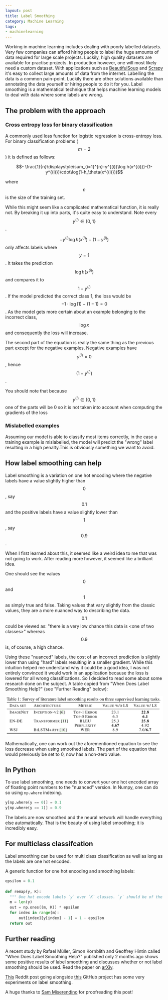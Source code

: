 ```yaml
---
layout: post
title: Label Smoothing
category: Machine Learning
tags:
- machinelearning
---
```


Working in machine learning includes dealing with poorly labelled datasets. Very few companies can afford hiring people to label the huge amounts of data required for large scale projects. Luckily, high quality datasets are available for practise projects. In production however, one will most likely need a custom dataset. With applications such as [BeautifulSoup](https://www.crummy.com/software/BeautifulSoup/) and [Scrapy](https://scrapy.org) it's easy to collect large amounts of data from the internet. Labelling the data is a common pain-point. Luckily there are other solutions available than annotating the data yourself or hiring people to do it for you. Label smoothing is a mathematical technique that helps machine learning models to deal with data where some labels are wrong.

## The problem with the approach

### Cross entropy loss for binary classification

A commonly used loss function for logistic regression is cross-entropy loss. For binary classification problems ($$m = 2$$) it is defined as follows:

$$- \frac{1}{n}\displaystyle\sum_{i=1}^{n}-y^{(i)}\log h(x^{(i)})-(1-y^{(i)})\cdot\log(1-h_\theta(x^{(i)}))$$

 where $$n$$ is the size of the training set.

While this might seem like a complicated mathematical function, it is really not. By breaking it up into parts, it's quite easy to understand. Note every $$y^{(i)} \in \{0, 1\}$$.

$$-y^{(i)}\log h(x^{(i)}) -(1-y^{(i)})$$ only affects labels where $$y = 1$$. It takes the prediction $$\log h(x^{(i)})$$ and compares it to $$1 - y^{(i)}$$. If the model predicted the correct class 1, the loss would be $$-1 \cdot \log (1) - (1-1) = 0$$. As the model gets more certain about an example belonging to the incorrect class, $$\log x$$ and consequently the loss will increase.

The second part of the equation is really the same thing as the previous part except for the negative examples. Negative examples have $$y^{(i)} = 0$$, hence $$(1 - y^{(i)})$$.

You should note that because $$y^{(i)} \in \{0, 1\}$$ one of the parts will be 0 so it is not taken into account when computing the gradients of the loss

### Mislabelled examples

Assuming our model is able to classify most items correctly, in the case a training example is mislabelled, the model will predict the "wrong" label resulting in a high penalty.This is obviously something we want to avoid.

## How label smoothing can help

Label smoothing is a variation on one hot encoding where the negative labels have a value slightly higher than $$0$$, say $$0.1$$ and the positive labels have a value slightly lower than $$1$$, say $$0.9$$.

When I first learned about this, it seemed like a weird idea to me that was not going to work. After reading more however, it seemed like a brilliant idea.

One should see the values $$0$$ and $$1$$ as simply true and false. Taking values that vary slightly from the classic values, they are a more nuanced way to describing the data. $$0.1$$ could be viewed as: "there is a very low chance this data is \<one of two classes\>" whereas $$0.9$$ is, of course, a high chance.

Using these "nuanced" labels, the cost of an incorrect prediction is slightly lower than using "hard" labels resulting in a smaller gradient. While this intuition helped me understand why it could be a good idea, I was not entirely convinced it would work in an application because the loss is lowered for all wrong classifications. So I decided to read some about some research done on the subject. A table copied from "When Does Label Smoothing Help?" (see "Further Reading" below):

![results of using label smoothing on some models](/assets/images/smoothing.png)

Mathematically, one can work out the aforementioned equation to see the loss decrease when using smoothed labels. The part of the equation that would previously be set to 0, now has a non-zero value.

## In Python

To use label smoothing, one needs to convert your one hot encoded array of floating point numbers to the "nuanced" version. In Numpy, one can do so using `np.where` indexing.

```python
y[np.where(y == 0)] = 0.1
y[np.where(y == 1)] = 0.9
```

The labels are now smoothed and the neural network will handle everything else automatically. That is the beauty of using label smoothing; it is incredibly easy.

## For multiclass classifcation

Label smoothing can be used for multi class classification as well as long as the labels are one hot encoded.

A generic function for one hot encoding and smoothing labels:

```python
epsilon = 0.1

def remap(y, K):
  """ One hot encode labels `y` over `K` classes. `y` should be of the form [1, 6, 3, etc.] """
  m = len(y)
  out = np.ones((m, K)) * epsilon
  for index in range(m):
      out[index][y[index] - 1] = 1 - epsilon
  return out
```

## Further reading

A recent study by Rafael Müller, Simon Kornblith and Geoffrey Hintin called "When Does Label Smoothing Help?" published only 2 months ago shows some positive results of label smoothing and discusses whether or not label smoothing should be used. Read the paper on [arXiv](https://arxiv.org/abs/1906.02629).

[This](https://www.reddit.com/r/MachineLearning/comments/73dfrh/p_noisy_labels_and_label_smoothing/) Reddit post going alongside [this](https://github.com/Kyubyong/label_smoothing) GitHub project has some very experiments on label smoothing.

<p class="text-muted">A huge thanks to <a target="_blank" href="https://twitter.com/miserendino_sam">Sam Miserendino</a> for proofreading this post!</p>

